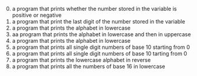 0. a program that prints whether the number stored in the variable is positive or negative  
1. a program that print the last digit of the number stored in the variable
2. a program that prints the alphabet in lowercase  
3. aa program that prints the alphabet in lowercase and then in uppercase  
4. a program that prints the alphabet in lowercase  
5. a program that prints all single digit numbers of base 10 starting from 0  
6. a program that prints all single digit numbers of base 10 tarting from 0  
7. a program that prints the lowercase alphabet in reverse  
8. a program that prints all the numbers of base 16 in lowercase
